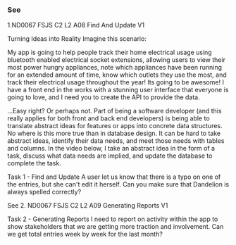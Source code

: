 ### See
1.ND0067 FSJS C2 L2 A08 Find And Update V1

Turning Ideas into Reality
Imagine this scenario:

My app is going to help people track their home electrical usage using bluetooth enabled electrical socket extensions, allowing users to view their most power hungry appliances, note which appliances have been running for an extended amount of time, know which outlets they use the most, and track their electrical usage throughout the year! Its going to be awesome! I have a front end in the works with a stunning user interface that everyone is going to love, and I need you to create the API to provide the data.

...Easy right? Or perhaps not. Part of being a software developer (and this really applies for both front and back end developers) is being able to translate abstract ideas for features or apps into concrete data structures. No where is this more true than in database design. It can be hard to take abstract ideas, identify their data needs, and meet those needs with tables and columns. In the video below, I take an abstract idea in the form of a task, discuss what data needs are implied, and update the database to complete the task.

Task 1 - Find and Update
A user let us know that there is a typo on one of the entries, but she can't edit it herself. Can you make sure that Dandelion is always spelled correctly?

See
2. ND0067 FSJS C2 L2 A09 Generating Reports V1


Task 2 - Generating Reports
I need to report on activity within the app to show stakeholders that we are getting more traction and involvement. Can we get total entries week by week for the last month?